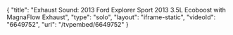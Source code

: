 {
    "title": "Exhaust Sound: 2013 Ford Explorer Sport 2013 3.5L Ecoboost with MagnaFlow Exhaust",
    "type": "solo",
    "layout": "iframe-static",
    "videoId": "6649752",
    "url": "\/tvpembed\/6649752"
}